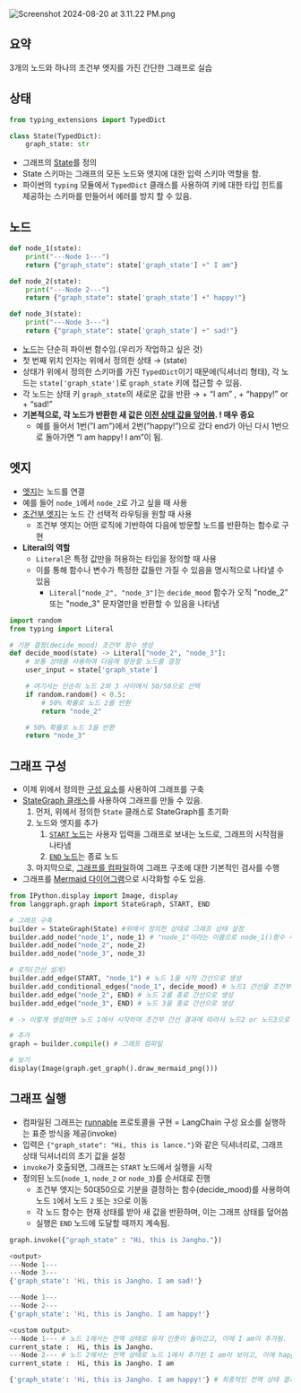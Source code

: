 ![Screenshot 2024-08-20 at 3.11.22 PM.png](https://cdn.prod.website-files.com/65b8cd72835ceeacd4449a53/66dba5f465f6e9a2482ad935_simple-graph1.png)

## 요약

3개의 노드와 하나의 조건부 엣지를 가진 간단한 그래프로 실습

## 상태

```python
from typing_extensions import TypedDict

class State(TypedDict):
    graph_state: str
```

- 그래프의 [State](https://langchain-ai.github.io/langgraph/concepts/low_level/#state)를 정의
- State 스키마는 그래프의 모든 노드와 엣지에 대한 입력 스키마 역할을 함.
- 파이썬의 `typing` 모듈에서 `TypedDict` 클래스를 사용하여 키에 대한 타입 힌트를 제공하는 스키마를 만들어서 에러를 방지 할 수 있음.

## 노드

```python
def node_1(state):
    print("---Node 1---")
    return {"graph_state": state['graph_state'] +" I am"}

def node_2(state):
    print("---Node 2---")
    return {"graph_state": state['graph_state'] +" happy!"}

def node_3(state):
    print("---Node 3---")
    return {"graph_state": state['graph_state'] +" sad!"}
```

- [노드](https://langchain-ai.github.io/langgraph/concepts/low_level/#nodes)는 단순히 파이썬 함수임.(우리가 작업하고 싶은 것)
- 첫 번째 위치 인자는 위에서 정의한 상태 → (state)
- 상태가 위에서 정의한 스키마를 가진 `TypedDict`이기 때문에(딕셔너리 형태), 각 노드는 `state['graph_state']`로 `graph_state` 키에 접근할 수 있음.
- 각 노드는 상태 키 `graph_state`의 새로운 값을 반환 → + “I am” ,  + “happy!” or + “sad!”
- **기본적으로, 각 노드가 반환한 새 값은 [이전 상태 값을 덮어씀](https://langchain-ai.github.io/langgraph/concepts/low_level/#reducers). ! 매우 중요**
    - 예를 들어서 1번(”I am”)에서 2번(”happy!”)으로 갔다 end가 아닌 다시 1번으로 돌아가면 “I am happy! I am”이 됨.

## 엣지

- [엣지](https://langchain-ai.github.io/langgraph/concepts/low_level/#edges)는 노드를 연결
- 예를 들어 `node_1`에서 `node_2`로 가고 싶을 때 사용
- [조건부 엣지](https://langchain-ai.github.io/langgraph/reference/graphs/?h=conditional+edge#langgraph.graph.StateGraph.add_conditional_edges)는 노드 간 선택적 라우팅을 원할 때 사용
    - 조건부 엣지는 어떤 로직에 기반하여 다음에 방문할 노드를 반환하는 함수로 구현
- **Literal의 역할**
    - `Literal`은 특정 값만을 허용하는 타입을 정의할 때 사용
    - 이를 통해 함수나 변수가 특정한 값들만 가질 수 있음을 명시적으로 나타낼 수 있음
        - `Literal["node_2", "node_3"]`는 `decide_mood` 함수가 오직 "node_2" 또는 "node_3" 문자열만을 반환할 수 있음을 나타냄

```python
import random
from typing import Literal

# 기분 결정(decide_mood) 조건부 함수 생성
def decide_mood(state) -> Literal["node_2", "node_3"]:
    # 보통 상태를 사용하여 다음에 방문할 노드를 결정
    user_input = state['graph_state']

    # 여기서는 단순히 노드 2와 3 사이에서 50/50으로 선택
    if random.random() < 0.5:
        # 50% 확률로 노드 2를 반환
        return "node_2"

    # 50% 확률로 노드 3을 반환
    return "node_3"

```

## 그래프 구성

- 이제 위에서 정의한 [구성 요소](https://langchain-ai.github.io/langgraph/concepts/low_level/)를 사용하여 그래프를 구축
- [StateGraph 클래스](https://langchain-ai.github.io/langgraph/concepts/low_level/#stategraph)를 사용하여 그래프를 만들 수 있음.
    1. 먼저, 위에서 정의한 `State` 클래스로 StateGraph를 초기화
    2. 노드와 엣지를 추가
        1. [`START` 노드](https://langchain-ai.github.io/langgraph/concepts/low_level/#start-node)는 사용자 입력을 그래프로 보내는 노드로, 그래프의 시작점을 나타냄
        2. [`END` 노드](https://langchain-ai.github.io/langgraph/concepts/low_level/#end-node)는 종료 노드
    3. 마지막으로, [그래프를 컴파일](https://langchain-ai.github.io/langgraph/concepts/low_level/#compiling-your-graph)하여 그래프 구조에 대한 기본적인 검사를 수행
- 그래프를 [Mermaid 다이어그램](https://github.com/mermaid-js/mermaid)으로 시각화할 수도 있음.
    

```python
from IPython.display import Image, display
from langgraph.graph import StateGraph, START, END

# 그래프 구축
builder = StateGraph(State) #위에서 정의한 상태로 그래프 상태 설정
builder.add_node("node_1", node_1) # "node_1"이라는 이름으로 node_1()함수 추가
builder.add_node("node_2", node_2)
builder.add_node("node_3", node_3)

# 로직(간선 설계)
builder.add_edge(START, "node_1") # 노드 1을 시작 간선으로 생성
builder.add_conditional_edges("node_1", decide_mood) # 노드1 간선을 조건부 간선으로 생성(기분 결정 함수)
builder.add_edge("node_2", END) # 노드 2를 종료 간선으로 생성
builder.add_edge("node_3", END) # 노드 3을 종료 간선으로 생성

# -> 이렇게 생성하면 노드 1에서 시작하여 조건부 간선 결과에 따라서 노드2 or 노드3으로 가는 그래프가 생성됨.

# 추가
graph = builder.compile() # 그래프 컴파일

# 보기
display(Image(graph.get_graph().draw_mermaid_png()))

```

## 그래프 실행

- 컴파일된 그래프는 [runnable](https://python.langchain.com/v0.1/docs/expression_language/interface/) 프로토콜을 구현 = LangChain 구성 요소를 실행하는 표준 방식을 제공(invoke)
- 입력은 `{"graph_state": "Hi, this is lance."}`와 같은 딕셔너리로, 그래프 상태 딕셔너리의 초기 값을 설정
- `invoke`가 호출되면, 그래프는 `START` 노드에서 실행을 시작
- 정의된 노드(`node_1`, `node_2` or `node_3`)를 순서대로 진행
    - 조건부 엣지는 50대50으로 기분을 결정하는 함수(decide_mood)를 사용하여 노드 `1`에서 노드 `2` 또는 `3`으로 이동
    - 각 노드 함수는 현재 상태를 받아 새 값을 반환하며, 이는 그래프 상태를 덮어씀
    - 실행은 `END` 노드에 도달할 때까지 계속됨.

```python
graph.invoke({"graph_state" : "Hi, this is Jangho."})

<output>
---Node 1---
---Node 3---
{'graph_state': 'Hi, this is Jangho. I am sad!'}

---Node 1---
---Node 2---
{'graph_state': 'Hi, this is Jangho. I am happy!'}

<custom output>
---Node 1--- # 노드 1에서는 전역 상태로 유저 인풋이 들어갔고, 이에 I am이 추가됨.
current_state :  Hi, this is Jangho.
---Node 2--- # 노드 2에서는 전역 상태로 노드 1에서 추가된 I am이 보이고, 이에 happy가 추가됨.
current_state :  Hi, this is Jangho. I am

{'graph_state': 'Hi, this is Jangho. I am happy!'} # 최종적인 전역 상태 결과로 I am happy가 추가되었음.
```